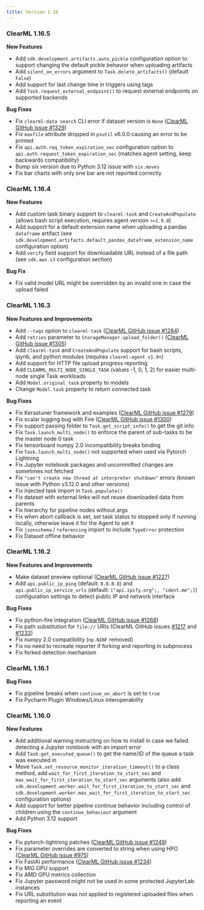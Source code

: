 ```yaml
---
title: Version 1.16
---
```


### ClearML 1.16.5

**New Features**
* Add `sdk.development.artifacts.auto_pickle` configuration option to support changing the default pickle behavior when 
uploading artifacts
* Add `silent_on_errors` argument to `Task.delete_artifacts()` (default `False`)
* Add support for last change time in triggers using tags
* Add `Task.request_external_endpoint()` to request external endpoints on supported backends

**Bug Fixes**
* Fix `clearml-data search` CLI error if dataset version is `None` ([ClearML GitHub issue #1329](https://github.com/allegroai/clearml/issues/1321))
* Fix `maxfile` attribute dropped in `psutil` v6.0.0 causing an error to be printed
* Fix `api.auth.req_token_expiration_sec` configuration option to `api.auth.request_token_expiration_sec` (matches agent setting, keep backwards compatibility)
* Bump six version due to Python 3.12 issue with `six.moves`
* Fix bar charts with only one bar are not reported correctly

### ClearML 1.16.4

**New Features**
* Add custom task binary support to `clearml-task` and `CreateAndPopulate` (allows bash script execution, requires agent version `>=1.9.0`)
* Add support for a default extension name when uploading a pandas `dataframe` artifact (see `sdk.development.artifacts.default_pandas_dataframe_extension_name` 
configuration option)
* Add `verify` field support for downloadable URL instead of a file path (see `sdk.aws.s3` configuration section)

**Bug Fix**
* Fix valid model URL might be overridden by an invalid one in case the upload failed

### ClearML 1.16.3

**New Features and Improvements**
* Add `--tags` option to `clearml-task` ([ClearML GitHub issue #1284](https://github.com/allegroai/clearml/issues/1284))
* Add `retries` parameter to `StorageManager.upload_folder()` ([ClearML GitHub issue #1305](https://github.com/allegroai/clearml/issues/1305))
* Add `clearml-task` and `CreateAndPopulate` support for bash scripts, ipynb, and python modules (requires `clearml-agent v1.9+`)
* Add support for HTTP file upload progress reporting
* Add `CLEARML_MULTI_NODE_SINGLE_TASK` (values -1, 0, 1, 2) for easier multi-node single Task workloads
* Add `Model.original_task` property to models
* Change `Model.task` property to return connected task

**Bug Fixes**
* Fix Kerastuner framework and examples ([ClearML GitHub issue #1279](https://github.com/allegroai/clearml/issues/1279))
* Fix scalar logging bug with Fire ([ClearML GitHub issue #1300](https://github.com/allegroai/clearml/issues/1300))
* Fix support passing folder to `Task.get_script_info()` to get the git info
* Fix `Task.launch_multi_node()` to enforce the parent of sub-tasks to be the master node 0 task
* Fix tensorboard numpy 2.0 incompatibility breaks binding
* Fix `Task.launch_multi_node()` not supported when used via Pytorch Lightning
* Fix Jupyter notebook packages and uncommitted changes are sometimes not fetched
* Fix `"can't create new thread at interpreter shutdown"` errors (known issue with Python v3.12.0 and other versions)
* Fix injected task import in `Task.populate()`
* Fix dataset with external links will not reuse downloaded data from parents
* Fix hierarchy for pipeline nodes without args
* Fix when abort callback is set, set task status to stopped only if running locally, otherwise leave it for the Agent to set it
* Fix `jsonschema` / `referencing` import to include `TypeError` protection
* Fix Dataset offline behavior

### ClearML 1.16.2

**New Features and Improvements**
* Make dataset preview optional ([ClearML GitHub issue #1227](https://github.com/allegroai/clearml/issues/1227))
* Add `api.public_ip_ping` (default: `8.8.8.8`) and `api.public_ip_service_urls` (default: `["api.ipify.org";, "ident.me";]`) 
configuration settings to detect public IP and network interface

**Bug Fixes**
* Fix python-fire integration ([ClearML GitHub issue #1268](https://github.com/allegroai/clearml/issues/1268))
* Fix path substitution for `file://` URIs (ClearML GitHub issues [#1217](https://github.com/allegroai/clearml/issues/1217)
and [#1233](https://github.com/allegroai/clearml/issues/1233))
* Fix numpy 2.0 compatibility (`np.NINF` removed)
* Fix no need to recreate reporter if forking and reporting in subprocess
* Fix forked detection mechanism

### ClearML 1.16.1

**Bug Fixes**
* Fix pipeline breaks when `continue_on_abort` is set to `true`
* Fix Pycharm Plugin Windows/Linux interoperability

### ClearML 1.16.0

**New Features**
* Add additional warning instructing on how to install in case we failed detecting a Jupyter notebook with an import error
* Add `Task.get_executed_queue()` to get the name/ID of the queue a task was executed in
* Move `Task.set_resource_monitor_iteration_timeout()` to a class method, add `wait_for_first_iteration_to_start_sec` 
and `max_wait_for_first_iteration_to_start_sec` arguments (also add `sdk.development.worker.wait_for_first_iteration_to_start_sec` 
and `sdk.development.worker.max_wait_for_first_iteration_to_start_sec` configuration options)
* Add support for better pipeline continue behavior including control of children using the `continue_behaviour` argument
* Add Python 3.12 support

**Bug Fixes**
* Fix pytorch-lightning patches ([ClearML GitHub issue #1249](https://github.com/allegroai/clearml/issues/1249))
* Fix parameter overrides are converted to string when using HPO ([ClearML GitHub issue #975](https://github.com/allegroai/clearml/issues/975))
* Fix FastAI performance ([ClearML GitHub issue #1234](https://github.com/allegroai/clearml/issues/1234))
* Fix MIG GPU support
* Fix AMD GPU metrics collection
* Fix Jupyter password might not be used in some protected JupyterLab instances
* Fix URL substitution was not applied to registered uploaded files when reporting an event